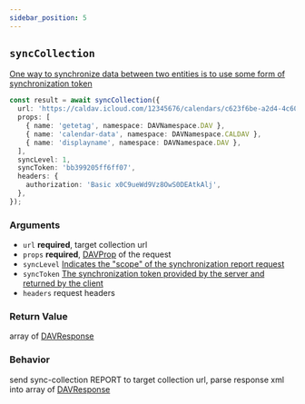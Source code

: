 ```yaml
---
sidebar_position: 5
---
```


## `syncCollection`

[One way to synchronize data between two entities is to use some form of synchronization token](https://datatracker.ietf.org/doc/html/rfc6578#section-3.2)

```ts
const result = await syncCollection({
  url: 'https://caldav.icloud.com/12345676/calendars/c623f6be-a2d4-4c60-932a-043e67025dde/',
  props: [
    { name: 'getetag', namespace: DAVNamespace.DAV },
    { name: 'calendar-data', namespace: DAVNamespace.CALDAV },
    { name: 'displayname', namespace: DAVNamespace.DAV },
  ],
  syncLevel: 1,
  syncToken: 'bb399205ff6ff07',
  headers: {
    authorization: 'Basic x0C9ueWd9Vz8OwS0DEAtkAlj',
  },
});
```

### Arguments

- `url` **required**, target collection url
- `props` **required**, [DAVProp](../../types/DAVProp.md) of the request
- `syncLevel` [Indicates the "scope" of the synchronization report request](https://datatracker.ietf.org/doc/html/rfc6578#section-6.3)
- `syncToken` [The synchronization token provided by the server and returned by the client](https://datatracker.ietf.org/doc/html/rfc6578#section-6.2)
- `headers` request headers

### Return Value

array of [DAVResponse](../../types/DAVResponse.md)

### Behavior

send sync-collection REPORT to target collection url, parse response xml into array of [DAVResponse](../../types/DAVResponse.md)
